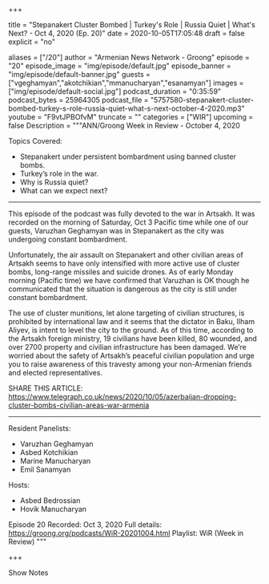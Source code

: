 
+++

title = "Stepanakert Cluster Bombed | Turkey's Role | Russia Quiet | What's Next? - Oct 4, 2020 (Ep. 20)"
date = 2020-10-05T17:05:48
draft = false
explicit = "no"

aliases = ["/20"]
author = "Armenian News Network - Groong"
episode = "20"
episode_image = "img/episode/default.jpg"
episode_banner = "img/episode/default-banner.jpg"
guests = ["vgeghamyan","akotchikian","mmanucharyan","esanamyan"]
images = ["img/episode/default-social.jpg"]
podcast_duration = "0:35:59"
podcast_bytes = 25964305
podcast_file = "5757580-stepanakert-cluster-bombed-turkey-s-role-russia-quiet-what-s-next-october-4-2020.mp3"
youtube = "F9vtJPBOfvM"
truncate = ""
categories = ["WIR"]
upcoming = false
Description = """ANN/Groong Week in Review - October 4, 2020

Topics Covered:
- Stepanakert under persistent bombardment using banned cluster bombs.
- Turkey’s role in the war.
- Why is Russia quiet?
- What can we expect next?

---

This episode of the podcast was fully devoted to the war in Artsakh. It was recorded on the morning of Saturday, Oct 3 Pacific time while one of our guests, Varuzhan Geghamyan was in Stepanakert as the city was undergoing constant bombardment.

Unfortunately, the air assault on Stepanakert and other civilian areas of Artsakh seems to have only intensified with more active use of cluster bombs, long-range missiles and suicide drones. As of early Monday morning (Pacific time) we have confirmed that Varuzhan is OK though he communicated that the situation is dangerous as the city is still under constant bombardment.

The use of cluster munitions, let alone targeting of civilian structures, is prohibited by international law and it seems that the dictator in Baku, Ilham Aliyev, is intent to level the city to the ground. As of this time, according to the Artsakh foreign ministry, 19 civilians have been killed, 80 wounded, and over 2700 property and civilian infrastructure has been damaged. We’re worried about the safety of Artsakh’s peaceful civilian population and urge you to raise awareness of this travesty among your non-Armenian friends and elected representatives.

SHARE THIS ARTICLE: https://www.telegraph.co.uk/news/2020/10/05/azerbaijan-dropping-cluster-bombs-civilian-areas-war-armenia

---

Resident Panelists:
- Varuzhan Geghamyan
- Asbed Kotchikian
- Marine Manucharyan
- Emil Sanamyan

Hosts:
- Asbed Bedrossian
- Hovik Manucharyan

Episode 20
Recorded: Oct 3, 2020
Full  details: https://groong.org/podcasts/WiR-20201004.html
Playlist: WiR (Week in Review)
"""

+++

Show Notes

